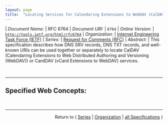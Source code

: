 ```yaml
---
layout: page
title:  "Locating Services for Calendaring Extensions to WebDAV (CalDAV) and vCard Extensions to WebDAV (CardDAV)"
---
```


| *Document Name:* | RFC 6764
| *Document URI:* | `6764`
| *Online Version:* | [`http://tools.ietf.org/html/rfc6764`](http://tools.ietf.org/html/rfc6764)
| *Organization:* | [Internet Engineering Task Force (IETF)](..  "List of specification series by this organization")
| *Series:* | [Request for Comments (RFC)](.  "List of specifications in this series")
| *Abstract:* | This specification describes how DNS SRV records, DNS TXT records, and well-known URIs can be used together or separately to locate CalDAV (Calendaring Extensions to Web Distributed Authoring and Versioning (WebDAV)) or CardDAV (vCard Extensions to WebDAV) services.

<br/>
<hr/>

## Specified Web Concepts:



<br/>
<hr/>

<p style="text-align: right">Return to ( <a href="./">Series</a> | <a href="../">Organization</a> | <a href="../../">all Specifications</a> )</p>